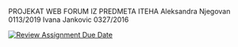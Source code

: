 PROJEKAT WEB FORUM IZ PREDMETA ITEHA
Aleksandra Njegovan 0113/2019
Ivana Jankovic 0327/2016

[![Review Assignment Due Date](https://classroom.github.com/assets/deadline-readme-button-24ddc0f5d75046c5622901739e7c5dd533143b0c8e959d652212380cedb1ea36.svg)](https://classroom.github.com/a/1IMeAlJr)
